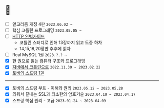 # 👣

- [ ] 알고리즘 개정 4판 `2023.06.02 ~`
- [ ] 핵심 코틀린 프로그래밍 `2023.05.05 ~`
- [ ] [HTTP 완벽가이드](https://github.com/SeolYoungKim/http-definitive-guide-study/issues)
  - 코틀린 스터디로 인해 13장까지 읽고 도중 하차
  - 14,15,18,20장만 추후에 읽자
- [ ] Real MySQL 1권 `2023.?.? ~`
- [x] 한 권으로 읽는 컴퓨터 구조와 프로그래밍
- [x] [자바에서 코틀린으로](https://github.com/jdalma/java-to-kotlin) `2022.11.30 ~ 2023.02.22`  
- [x] [토비의 스프링 1권](https://github.com/jdalma/tobyspringin5)  

***

- [x] 토비의 스프링 부트 - 이해와 원리 `2023.05.12 ~ 2023.05.28`
- [x] 외워서 끝내는 SSL과 최소한의 암호기술 `2023.04.10 ~ 2023.04.17`
- [x] 스프링 핵심 원리 - 고급 `2023.01.24 ~ 2023.04.09`
